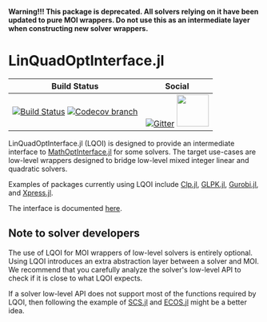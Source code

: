 **Warning!!! This package is deprecated. All solvers relying on it have been updated to pure MOI wrappers. Do not use this as an intermediate layer when constructing new solver wrappers.**






# LinQuadOptInterface.jl

| **Build Status** | **Social** |
|:-----------------:|:----------:|
| [![Build Status][build-img]][build-url] [![Codecov branch][codecov-img]][codecov-url] | [![Gitter][gitter-img]][gitter-url] [<img src="https://upload.wikimedia.org/wikipedia/commons/thumb/a/af/Discourse_logo.png/799px-Discourse_logo.png" width="64">][discourse-url] |

[build-img]: https://travis-ci.org/JuliaOpt/LinQuadOptInterface.jl.svg?branch=master
[build-url]: https://travis-ci.org/JuliaOpt/LinQuadOptInterface.jl
[codecov-img]: http://codecov.io/github/JuliaOpt/LinQuadOptInterface.jl/coverage.svg?branch=master
[codecov-url]: http://codecov.io/github/JuliaOpt/LinQuadOptInterface.jl?branch=master

[gitter-url]: https://gitter.im/JuliaOpt/JuMP-dev?utm_source=share-link&utm_medium=link&utm_campaign=share-link
[gitter-img]: https://badges.gitter.im/JuliaOpt/JuMP-dev.svg
[discourse-url]: https://discourse.julialang.org/c/domain/opt

LinQuadOptInterface.jl (LQOI) is designed to provide an intermediate interface
to [MathOptInterface.jl](https://github.com/JuliaOpt/MathOptInterface.jl)
for some solvers. The target use-cases are low-level wrappers designed to bridge
low-level mixed integer linear and quadratic solvers.

Examples of packages currently using LQOI include [Clp.jl](https://github.com/JuliaOpt/Clp.jl),
[GLPK.jl](https://github.com/JuliaOpt/GLPK.jl), [Gurobi.jl](https://github.com/JuliaOpt/Gurobi.jl), and [Xpress.jl](https://github.com/JuliaOpt/Xpress.jl).

The interface is documented [here](https://github.com/JuliaOpt/LinQuadOptInterface.jl/blob/master/src/solver_interface.jl).

## Note to solver developers

The use of LQOI for MOI wrappers of low-level solvers is entirely optional.
Using LQOI introduces an extra abstraction layer between a solver and MOI. We
recommend that you carefully analyze the solver's low-level API to check if it
is close to what LQOI expects.

If a solver low-level API does not support most of the functions required by LQOI, then following the example of
[SCS.jl](https://github.com/JuliaOpt/SCS.jl) and
[ECOS.jl](https://github.com/JuliaOpt/ECOS.jl)
might be a better idea.
